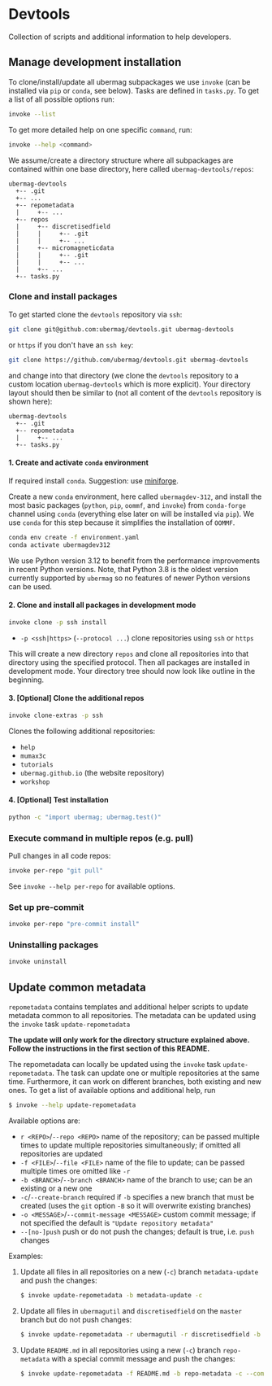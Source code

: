 # Devtools

Collection of scripts and additional information to help developers.

## Manage development installation

To clone/install/update all ubermag subpackages we use `invoke` (can be
installed via `pip` or `conda`, see below). Tasks are defined in `tasks.py`. To
get a list of all possible options run:

```bash
invoke --list
```

To get more detailed help on one specific `command`, run:

```bash
invoke --help <command>
```

We assume/create a directory structure where all subpackages are contained
within one base directory, here called `ubermag-devtools/repos`:

    ubermag-devtools
      +-- .git
      +-- ...
      +-- repometadata
      |     +-- ...
      +-- repos
      |     +-- discretisedfield
      |     |     +-- .git
      |     |     +-- ...
      |     +-- micromagneticdata
      |     |     +-- .git
      |     |     +-- ...
      |     +-- ...
      +-- tasks.py

### Clone and install packages

To get started clone the `devtools` repository via `ssh`:

```bash
git clone git@github.com:ubermag/devtools.git ubermag-devtools
```

or `https` if you don't have an `ssh key`:

```bash
git clone https://github.com/ubermag/devtools.git ubermag-devtools
```

and change into that directory (we clone the `devtools` repository to a custom
location `ubermag-devtools` which is more explicit). Your directory layout
should then be similar to (not all content of the `devtools` repository is shown
here):

    ubermag-devtools
      +-- .git
      +-- repometadata
      |     +-- ...
      +-- tasks.py

#### 1. Create and activate `conda` environment

If required install `conda`. Suggestion: use [miniforge](https://github.com/conda-forge/miniforge).

Create a new `conda` environment, here called `ubermagdev-312`, and install the most
basic packages (`python`, `pip`, `oommf`, and `invoke`) from `conda-forge` channel using
`conda` (everything else later on will be installed via `pip`).
We use `conda` for this step because it simplifies the installation of `OOMMF`.

```bash
conda env create -f environment.yaml
conda activate ubermagdev312
```

We use Python version 3.12 to benefit from the performance improvements in
recent Python versions. Note, that Python 3.8 is the oldest version currently
supported by `ubermag` so no features of newer Python versions can be used.

#### 2. Clone and install all packages in development mode

```bash
invoke clone -p ssh install
```

- `-p <ssh|https>` (`--protocol ...`) clone repositories using `ssh` or `https`

This will create a new directory `repos` and clone all repositories into that
directory using the specified protocol. Then all packages are installed in
development mode. Your directory tree should now look like outline in the
beginning.

#### 3. [Optional] Clone the additional repos

```bash
invoke clone-extras -p ssh
```

Clones the following additional repositories:

- `help`
- `mumax3c`
- `tutorials`
- `ubermag.github.io` (the website repository)
- `workshop`

#### 4. [Optional] Test installation

```bash
python -c "import ubermag; ubermag.test()"
```

### Execute command in multiple repos (e.g. pull)

Pull changes in all code repos:

```bash
invoke per-repo "git pull"
```

See `invoke --help per-repo` for available options.

### Set up pre-commit

```bash
invoke per-repo "pre-commit install"
```

### Uninstalling packages

```bash
invoke uninstall
```

## Update common metadata

`repometadata` contains templates and additional helper scripts to update
metadata common to all repositories. The metadata can be updated using the
`invoke` task `update-repometadata`

**The update will only work for the directory structure explained
above. Follow the instructions in the first section of this README.**

The repometadata can locally be updated using the `invoke` task
`update-repometadata`. The task can update one or multiple repositories at the
same time. Furthermore, it can work on different branches, both existing and
new ones. To get a list of available options and additional help, run

```bash
$ invoke --help update-repometadata
```

Available options are:
- `r <REPO>`/`--repo <REPO>` name of the repository; can be passed multiple
  times to update multiple repositories simultaneously; if omitted all
  repositories are updated
- `-f <FILE>`/`--file <FILE>` name of the file to update; can be passed multiple
  times ore omitted like `-r`
- `-b <BRANCH>`/`--branch <BRANCH>` name of the branch to use; can be an
  existing or a new one
- `-c`/`--create-branch` required if `-b` specifies a new branch that must be
  created (uses the `git` option `-B` so it will overwrite existing branches)
- `-o <MESSAGE>`/`--commit-message <MESSAGE>` custom commit message; if not
  specified the default is `"Update repository metadata"`
- `--[no-]push` push or do not push the changes; default is true, i.e. `push`
  changes

Examples:

1. Update all files in all repositories on a new (`-c`) branch
   `metadata-update` and push the changes:

   ```bash
   $ invoke update-repometadata -b metadata-update -c
   ```

2. Update all files in `ubermagutil` and `discretisedfield` on the `master` branch
   but do not push changes:

   ```bash
   $ invoke update-repometadata -r ubermagutil -r discretisedfield -b master --no-push
   ```

3. Update `README.md` in all repositories using a new (`-c`) branch
   `repo-metadata` with a special commit message and push the changes:

   ```bash
   $ invoke update-repometadata -f README.md -b repo-metadata -c --commit-message "Update README"
   ```
